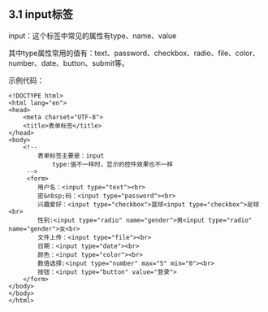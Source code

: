 ## 3.1 input标签

input：这个标签中常见的属性有type、name、value

其中type属性常用的值有：text、password、checkbox、radio、file、color、number、date、button、submit等。

示例代码：

	<!DOCTYPE html>
	<html lang="en">
	<head>
		<meta charset="UTF-8">
		<title>表单标签</title>
	</head>
	<body>
		<!-- 
			表单标签主要是：input
				type:值不一样时，显示的控件效果也不一样
		 -->
		 <form>
			用户名：<input type="text"><br>
			密&nbsp;码：<input type="password"><br>
			兴趣爱好：<input type="checkbox">篮球<input type="checkbox">足球<br>
			性别:<input type="radio" name="gender">男<input type="radio" name="gender">女<br>
			文件上传：<input type="file"><br>
			日期：<input type="date"><br>
			颜色：<input type="color"><br>
			数值选择:<input type="number" max="5" min="0"><br>
			按钮：<input type="button" value="登录">
		</form>
	</body>
	</body>
	</html>

